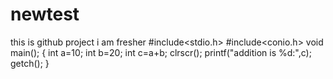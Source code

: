 # newtest
this is github project
i am fresher
#include<stdio.h>
#include<conio.h>
void main();
{
   int a=10;
   int b=20;
   int c=a+b;
  clrscr();
  printf("addition is %d:",c);
  getch();
  }
